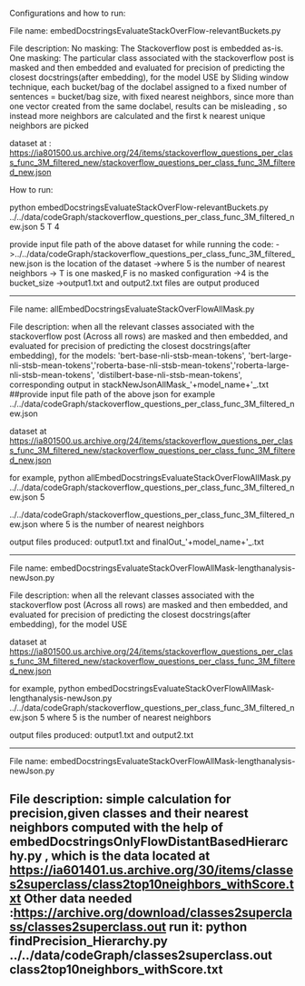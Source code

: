 
Configurations and how to run:

File name: embedDocstringsEvaluateStackOverFlow-relevantBuckets.py 


File description:
No masking: The Stackoverflow post is embedded as-is. One masking: The particular class associated with the stackoverflow post is masked and then embedded and evaluated for precision of predicting the closest docstrings(after embedding), for the model USE by Sliding window technique,  each bucket/bag of the doclabel assigned  to a fixed number of sentences = bucket/bag size, with fixed nearest neighbors, since more than one vector created from the same doclabel, results can be misleading , so instead more neighbors are calculated and the first k nearest  unique neighbors are picked


dataset at : https://ia801500.us.archive.org/24/items/stackoverflow_questions_per_class_func_3M_filtered_new/stackoverflow_questions_per_class_func_3M_filtered_new.json 

How to run:

python embedDocstringsEvaluateStackOverFlow-relevantBuckets.py ../../data/codeGraph/stackoverflow_questions_per_class_func_3M_filtered_new.json 5 T 4


provide input file path of the above dataset for  while running the code: 
->../../data/codeGraph/stackoverflow_questions_per_class_func_3M_filtered_new.json  is the location of the dataset
->where 5 is the number of nearest neighbors
-> T is one masked,F is no masked configuration
->4 is the bucket_size
->output1.txt and output2.txt files are output produced

-----------------------------------------------------------------------------------------------------------------------------------------------------


File name: allEmbedDocstringsEvaluateStackOverFlowAllMask.py


File description:
when all the relevant classes associated with the stackoverflow post (Across all rows) are masked and then embedded, and evaluated for precision of predicting the closest docstrings(after embedding), for the models:  'bert-base-nli-stsb-mean-tokens', 'bert-large-nli-stsb-mean-tokens','roberta-base-nli-stsb-mean-tokens','roberta-large-nli-stsb-mean-tokens', 'distilbert-base-nli-stsb-mean-tokens', corresponding output in stackNewJsonAllMask_'+model_name+'_.txt  
##provide input file path of the above json for example ../../data/codeGraph/stackoverflow_questions_per_class_func_3M_filtered_new.json

 dataset at https://ia801500.us.archive.org/24/items/stackoverflow_questions_per_class_func_3M_filtered_new/stackoverflow_questions_per_class_func_3M_filtered_new.json 


for example, python allEmbedDocstringsEvaluateStackOverFlowAllMask.py ../../data/codeGraph/stackoverflow_questions_per_class_func_3M_filtered_new.json 5

../../data/codeGraph/stackoverflow_questions_per_class_func_3M_filtered_new.json 
where 5 is the number of nearest neighbors

output files produced: output1.txt and  finalOut_'+model_name+'_.txt

-----------------------------------------------------------------------------------------------------------------------------------------------------

File name: embedDocstringsEvaluateStackOverFlowAllMask-lengthanalysis-newJson.py


File description:
when all the relevant classes associated with the stackoverflow post (Across all rows) are masked and then embedded, and evaluated for precision of predicting the closest docstrings(after embedding), for the model USE

 dataset at https://ia801500.us.archive.org/24/items/stackoverflow_questions_per_class_func_3M_filtered_new/stackoverflow_questions_per_class_func_3M_filtered_new.json 


for example, python embedDocstringsEvaluateStackOverFlowAllMask-lengthanalysis-newJson.py ../../data/codeGraph/stackoverflow_questions_per_class_func_3M_filtered_new.json 5
where 5 is the number of nearest neighbors


output files produced: output1.txt and  output2.txt

-----------------------------------------------------------------------------------------------------------------------------------------------------

File name: embedDocstringsEvaluateStackOverFlowAllMask-lengthanalysis-newJson.py

File description:
simple calculation for precision,given classes and their nearest neighbors computed with the help of embedDocstringsOnlyFlowDistantBasedHierarchy.py ,
which is the data located at https://ia601401.us.archive.org/30/items/classes2superclass/class2top10neighbors_withScore.txt
Other data needed :https://archive.org/download/classes2superclass/classes2superclass.out
run it: python findPrecision_Hierarchy.py  ../../data/codeGraph/classes2superclass.out class2top10neighbors_withScore.txt
-----------------------------------------------------------------------------------------------------------------------------------------------------

